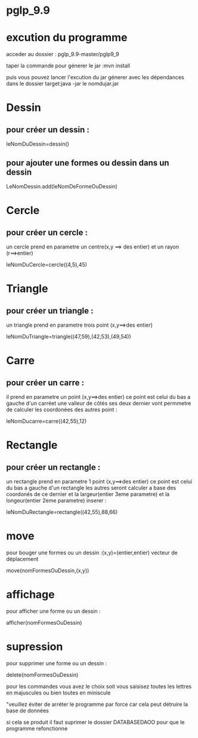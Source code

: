 # pglp_9.9
<h1>excution du programme</h1>
<p>acceder au dossier : pglp_9.9-master/pglp9_9</p>
<p>taper la commande pour génerer le jar :mvn install</p>
<p>puis vous pouvez lancer l'excution du jar génerer avec les dépendances  dans le dossier target:java -jar le nomdujar.jar</p>
<h1>Dessin</h1>
<h2>pour créer un dessin :</h1>
    leNomDuDessin=dessin()
<h2> pour ajouter une formes ou dessin dans un dessin </h2>
     LeNomDessin.add(leNomDeFormeOuDessin)
<h1>Cercle</h1>
<h2>  pour créer un cercle :</h2>
    <p>un cercle prend en parametre un centre(x,y ==> des entier) et un rayon (r==>entier)</p>
    leNomDuCercle=cercle((4,5),45)


<h1>Triangle</h1>
<h2>  pour créer un triangle :</h2>
  <p> un triangle prend en parametre trois point (x,y==>des entier) </p>
  leNomDuTriangle=triangle((47,59),(42,53),(49,54))


<h1>Carre</h1>
<h2>  pour créer un carre :</h2>
<p>il prend en parametre un point (x,y==>des entier)  ce point est celui du bas a gauche d'un carréet une valleur de côtés ses deux dernier vont permmetre de calculer les coordonées des autres point :</p>
  leNomDucarre=carre((42,55),12)
<h1>Rectangle</h1>
<h2>  pour créer un rectangle :</h2>
<p>un rectangle prend en parametre 1 point (x,y==>des entier) ce point est celui du bas a gauche  d'un rectangle les autres seront calculer a base des coordonés de ce dernier et la largeur(entier 3eme parametre) et la longeur(entier 2eme parametre) inserer :</p>
    leNomDuRectangle=rectangle((42,55),88,66)

<h1>move</h1>
<p>  pour bouger une formes ou un dessin :(x,y)=(entier,entier) vecteur de déplacement<p>
move(nomFormesOuDessin,(x,y))

<h1>affichage</h1>
<p>  pour afficher une forme ou un dessin :</p>
afficher(nomFormesOuDessin)
<h1>supression</h1>
<p>  pour supprimer une forme ou un dessin :</p>
delete(nomFormesOuDessin)

<p> pour les commandes vous avez le choix soit vous  saisisez toutes les lettres en majuscules ou bien  toutes en  miniscule</p>
<p>"veuillez éviter de arréter le programme par force car cela peut détruire la base de données</p> 
<p>si  cela se produit il faut suprimer le dossier DATABASEDAOO pour que le programme  refonctionne </p>
